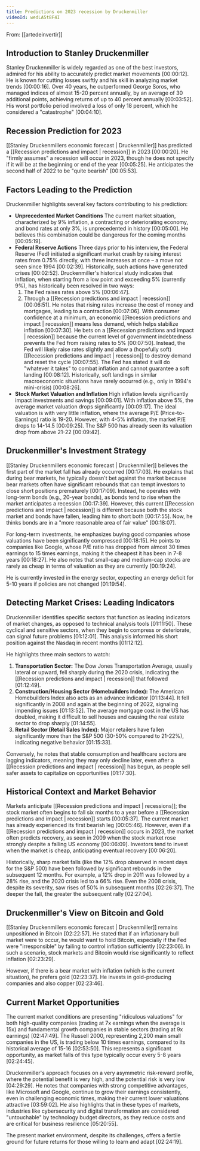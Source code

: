 ```yaml
---
title: Predictions on 2023 recession by Druckenmiller
videoId: wedLA5t8F4I
---
```


From: [[artedeinvertir]] <br/> 

## Introduction to Stanley Druckenmiller
Stanley Druckenmiller is widely regarded as one of the best investors, admired for his ability to accurately predict market movements <a class="yt-timestamp" data-t="00:00:12">[00:00:12]</a>. He is known for cutting losses swiftly and his skill in analyzing market trends <a class="yt-timestamp" data-t="00:00:16">[00:00:16]</a>. Over 40 years, he outperformed George Soros, who managed indices of almost 15-20 percent annually, by an average of 30 additional points, achieving returns of up to 40 percent annually <a class="yt-timestamp" data-t="00:03:52">[00:03:52]</a>. His worst portfolio period involved a loss of only 18 percent, which he considered a "catastrophe" <a class="yt-timestamp" data-t="00:04:10">[00:04:10]</a>.

## Recession Prediction for 2023
[[Stanley Druckenmillers economic forecast | Druckenmiller]] has predicted a [[Recession predictions and impact | recession]] in 2023 <a class="yt-timestamp" data-t="00:00:20">[00:00:20]</a>. He "firmly assumes" a recession will occur in 2023, though he does not specify if it will be at the beginning or end of the year <a class="yt-timestamp" data-t="00:05:25">[00:05:25]</a>. He anticipates the second half of 2022 to be "quite bearish" <a class="yt-timestamp" data-t="00:05:53">[00:05:53]</a>.

## Factors Leading to the Prediction
Druckenmiller highlights several key factors contributing to his prediction:
*   **Unprecedented Market Conditions**
    The current market situation, characterized by 9% inflation, a contracting or deteriorating economy, and bond rates at only 3%, is unprecedented in history <a class="yt-timestamp" data-t="00:05:00">[00:05:00]</a>. He believes this combination could be dangerous for the coming months <a class="yt-timestamp" data-t="00:05:19">[00:05:19]</a>.
*   **Federal Reserve Actions**
    Three days prior to his interview, the Federal Reserve (Fed) initiated a significant market crash by raising interest rates from 0.75% directly, with three increases at once – a move not seen since 1994 <a class="yt-timestamp" data-t="00:02:39">[00:02:39]</a>. Historically, such actions have generated crises <a class="yt-timestamp" data-t="00:02:52">[00:02:52]</a>.
    Druckenmiller's historical study indicates that inflation, when starting from a low point and exceeding 5% (currently 9%), has historically been resolved in two ways:
    1.  The Fed raises rates above 5% <a class="yt-timestamp" data-t="00:06:47">[00:06:47]</a>.
    2.  Through a [[Recession predictions and impact | recession]] <a class="yt-timestamp" data-t="00:06:51">[00:06:51]</a>.
    He notes that rising rates increase the cost of money and mortgages, leading to a contraction <a class="yt-timestamp" data-t="00:07:06">[00:07:06]</a>. With consumer confidence at a minimum, an economic [[Recession predictions and impact | recession]] means less demand, which helps stabilize inflation <a class="yt-timestamp" data-t="00:07:30">[00:07:30]</a>. He bets on a [[Recession predictions and impact | recession]] because the current level of government indebtedness prevents the Fed from raising rates to 5% <a class="yt-timestamp" data-t="00:07:50">[00:07:50]</a>. Instead, the Fed will likely raise rates slightly and allow a (hopefully soft) [[Recession predictions and impact | recession]] to destroy demand and reset the cycle <a class="yt-timestamp" data-t="00:07:55">[00:07:55]</a>.
    The Fed has stated it will do "whatever it takes" to combat inflation and cannot guarantee a soft landing <a class="yt-timestamp" data-t="00:08:12">[00:08:12]</a>. Historically, soft landings in similar macroeconomic situations have rarely occurred (e.g., only in 1994's mini-crisis) <a class="yt-timestamp" data-t="00:08:26">[00:08:26]</a>.
*   **Stock Market Valuation and Inflation**
    High inflation levels significantly impact investments and savings <a class="yt-timestamp" data-t="00:09:01">[00:09:01]</a>. With inflation above 5%, the average market valuation drops significantly <a class="yt-timestamp" data-t="00:09:17">[00:09:17]</a>. The ideal valuation is with very little inflation, where the average P/E (Price-to-Earnings) ratio is 19-20. However, with 4-5% inflation, the market P/E drops to 14-14.5 <a class="yt-timestamp" data-t="00:09:25">[00:09:25]</a>. The S&P 500 has already seen its valuation drop from above 21-22 <a class="yt-timestamp" data-t="00:09:42">[00:09:42]</a>.

## Druckenmiller's Investment Strategy
[[Stanley Druckenmillers economic forecast | Druckenmiller]] believes the first part of the market fall has already occurred <a class="yt-timestamp" data-t="00:17:03">[00:17:03]</a>. He explains that during bear markets, he typically doesn't bet against the market because bear markets often have significant rebounds that can tempt investors to close short positions prematurely <a class="yt-timestamp" data-t="00:17:09">[00:17:09]</a>. Instead, he operates with long-term bonds (e.g., 20-year bonds), as bonds tend to rise when the market anticipates a recession <a class="yt-timestamp" data-t="00:17:39">[00:17:39]</a>. However, this current [[Recession predictions and impact | recession]] is different because both the stock market and bonds have fallen, leading him to short both <a class="yt-timestamp" data-t="00:17:55">[00:17:55]</a>. Now, he thinks bonds are in a "more reasonable area of fair value" <a class="yt-timestamp" data-t="00:18:07">[00:18:07]</a>.

For long-term investments, he emphasizes buying good companies whose valuations have been significantly compressed <a class="yt-timestamp" data-t="00:18:15">[00:18:15]</a>. He points to companies like Google, whose P/E ratio has dropped from almost 30 times earnings to 15 times earnings, making it the cheapest it has been in 7-8 years <a class="yt-timestamp" data-t="00:18:27">[00:18:27]</a>. He also notes that small-cap and medium-cap stocks are rarely as cheap in terms of valuation as they are currently <a class="yt-timestamp" data-t="00:19:24">[00:19:24]</a>.

He is currently invested in the energy sector, expecting an energy deficit for 5-10 years if policies are not changed <a class="yt-timestamp" data-t="01:19:54">[01:19:54]</a>.

## Detecting Market Crises: Leading Indicators
Druckenmiller identifies specific sectors that function as leading indicators of market changes, as opposed to technical analysis tools <a class="yt-timestamp" data-t="01:11:50">[01:11:50]</a>. These cyclical and sensitive sectors, when they begin to compress or deteriorate, can signal future problems <a class="yt-timestamp" data-t="01:12:01">[01:12:01]</a>. This analysis informed his short position against the Nasdaq in recent months <a class="yt-timestamp" data-t="01:12:12">[01:12:12]</a>.

He highlights three main sectors to watch:
1.  **Transportation Sector:** The Dow Jones Transportation Average, usually lateral or upward, fell sharply during the 2020 crisis, indicating the [[Recession predictions and impact | recession]] that followed <a class="yt-timestamp" data-t="01:12:49">[01:12:49]</a>.
2.  **Construction/Housing Sector (Homebuilders Index):** The American Homebuilders Index also acts as an advance indicator <a class="yt-timestamp" data-t="01:13:44">[01:13:44]</a>. It fell significantly in 2008 and again at the beginning of 2022, signaling impending issues <a class="yt-timestamp" data-t="01:13:52">[01:13:52]</a>. The average mortgage cost in the US has doubled, making it difficult to sell houses and causing the real estate sector to drop sharply <a class="yt-timestamp" data-t="01:14:55">[01:14:55]</a>.
3.  **Retail Sector (Retail Sales Index):** Major retailers have fallen significantly more than the S&P 500 (30-50% compared to 21-22%), indicating negative behavior <a class="yt-timestamp" data-t="01:15:33">[01:15:33]</a>.

Conversely, he notes that stable consumption and healthcare sectors are lagging indicators, meaning they may only decline later, even after a [[Recession predictions and impact | recession]] has begun, as people sell safer assets to capitalize on opportunities <a class="yt-timestamp" data-t="01:17:30">[01:17:30]</a>.

## Historical Context and Market Behavior
Markets anticipate [[Recession predictions and impact | recessions]]; the stock market often begins to fall six months to a year before a [[Recession predictions and impact | recession]] starts <a class="yt-timestamp" data-t="00:05:37">[00:05:37]</a>. The current market has already experienced its first bearish leg <a class="yt-timestamp" data-t="00:05:46">[00:05:46]</a>. However, even if a [[Recession predictions and impact | recession]] occurs in 2023, the market often predicts recovery, as seen in 2009 when the stock market rose strongly despite a falling US economy <a class="yt-timestamp" data-t="00:06:09">[00:06:09]</a>. Investors tend to invest when the market is cheap, anticipating eventual recovery <a class="yt-timestamp" data-t="00:06:20">[00:06:20]</a>.

Historically, sharp market falls (like the 12% drop observed in recent days for the S&P 500) have been followed by significant rebounds in the subsequent 12 months. For example, a 12% drop in 2011 was followed by a 28% rise, and the 2020 crisis led to a 66% rise. Even the 2008 crisis, despite its severity, saw rises of 50% in subsequent months <a class="yt-timestamp" data-t="02:26:37">[02:26:37]</a>. The deeper the fall, the greater the subsequent rally <a class="yt-timestamp" data-t="02:27:04">[02:27:04]</a>.

## Druckenmiller's View on Bitcoin and Gold
[[Stanley Druckenmillers economic forecast | Druckenmiller]] remains unpositioned in Bitcoin <a class="yt-timestamp" data-t="02:22:57">[02:22:57]</a>. He stated that if an inflationary bull market were to occur, he would want to hold Bitcoin, especially if the Fed were "irresponsible" by failing to control inflation sufficiently <a class="yt-timestamp" data-t="02:23:06">[02:23:06]</a>. In such a scenario, stock markets and Bitcoin would rise significantly to reflect inflation <a class="yt-timestamp" data-t="02:23:29">[02:23:29]</a>.

However, if there is a bear market with inflation (which is the current situation), he prefers gold <a class="yt-timestamp" data-t="02:23:37">[02:23:37]</a>. He invests in gold-producing companies and also copper <a class="yt-timestamp" data-t="02:23:46">[02:23:46]</a>.

## Current Market Opportunities
The current market conditions are presenting "ridiculous valuations" for both high-quality companies (trading at 7x earnings when the average is 15x) and fundamental growth companies in stable sectors (trading at 9x earnings) <a class="yt-timestamp" data-t="02:47:49">[02:47:49]</a>. The Russell 2000, representing 2,200 main small companies in the US, is trading below 10 times earnings, compared to its historical average of 15-16 <a class="yt-timestamp" data-t="02:53:50">[02:53:50]</a>. This represents a significant opportunity, as market falls of this type typically occur every 5-8 years <a class="yt-timestamp" data-t="02:24:45">[02:24:45]</a>.

Druckenmiller's approach focuses on a very asymmetric risk-reward profile, where the potential benefit is very high, and the potential risk is very low <a class="yt-timestamp" data-t="04:29:29">[04:29:29]</a>. He notes that companies with strong competitive advantages, like Microsoft and Google, continue to grow their earnings consistently, even in challenging economic times, making their current lower valuations attractive <a class="yt-timestamp" data-t="03:59:02">[03:59:02]</a>. He also highlights that in these types of markets, industries like cybersecurity and digital transformation are considered "untouchable" by technology budget directors, as they reduce costs and are critical for business resilience <a class="yt-timestamp" data-t="05:20:55">[05:20:55]</a>.

The present market environment, despite its challenges, offers a fertile ground for future returns for those willing to learn and adapt <a class="yt-timestamp" data-t="02:24:19">[02:24:19]</a>.